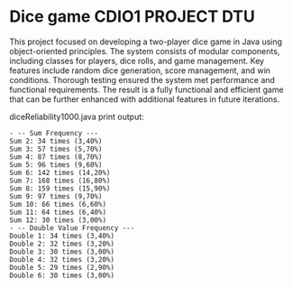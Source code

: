 # Dice game CDIO1 PROJECT DTU
This project focused on developing a two-player dice game in Java using object-oriented principles. The system consists of modular components, including classes for players, dice rolls, and game management. Key features include random dice generation, score management, and win conditions. Thorough testing ensured the system met performance and functional requirements. The result is a fully functional and efficient game that can be further enhanced with additional features in future iterations.

diceReliability1000.java print output:

```
- -- Sum Frequency ---
Sum 2: 34 times (3,40%)
Sum 3: 57 times (5,70%)
Sum 4: 87 times (8,70%)
Sum 5: 96 times (9,60%)
Sum 6: 142 times (14,20%)
Sum 7: 168 times (16,80%)
Sum 8: 159 times (15,90%)
Sum 9: 97 times (9,70%)
Sum 10: 66 times (6,60%)
Sum 11: 64 times (6,40%)
Sum 12: 30 times (3,00%)
- -- Double Value Frequency ---
Double 1: 34 times (3,40%)
Double 2: 32 times (3,20%)
Double 3: 30 times (3,00%)
Double 4: 32 times (3,20%)
Double 5: 29 times (2,90%)
Double 6: 30 times (3,00%)
```
